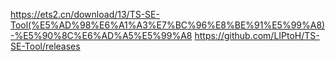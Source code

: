 https://ets2.cn/download/13/TS-SE-Tool(%E5%AD%98%E6%A1%A3%E7%BC%96%E8%BE%91%E5%99%A8)-%E5%90%8C%E6%AD%A5%E5%99%A8
https://github.com/LIPtoH/TS-SE-Tool/releases


